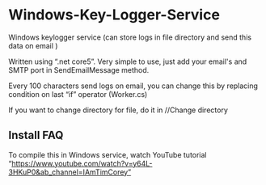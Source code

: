 # Windows-Key-Logger-Service
Windows keylogger service (can store logs in file directory and send this data on email )

Written using “.net core5”. Very simple to use, just add your email's and SMTP port in SendEmailMessage method.

Every 100 characters send logs on email, you can change this by replacing condition on last “if” operator (Worker.cs)

If you want to change directory for file, do it in //Change directory

## Install FAQ

To compile this in Windows service, watch YouTube tutorial “https://www.youtube.com/watch?v=y64L-3HKuP0&ab_channel=IAmTimCorey”
